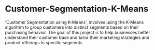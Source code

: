 # Customer-Segmentation-K-Means
'Customer Segmentation using K-Means', involves using the K-Means algorithm to group customers into distinct segments based on their purchasing behavior. The goal of this project is to help businesses better understand their customer base and tailor their marketing strategies and product offerings to specific segments. 
